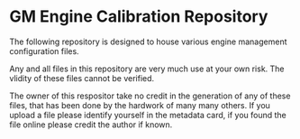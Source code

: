 # GM Engine Calibration Repository

The following repository is designed to house various engine management configuration files.

Any and all files in this repository are very much use at your own risk. The vlidity of these files cannot be verified.

The owner of this respositor take no credit in the generation of any of these files, that has been done by the hardwork of many many others. If you upload a file please identify yourself in the metadata card, if you found the file online please credit the author if known.
